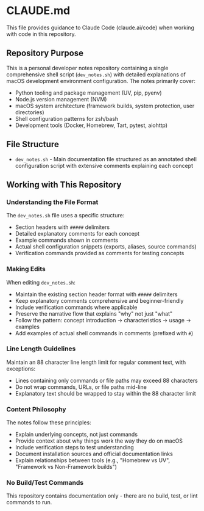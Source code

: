 # CLAUDE.md

This file provides guidance to Claude Code (claude.ai/code) when working with code in this repository.

## Repository Purpose

This is a personal developer notes repository containing a single comprehensive shell script (`dev_notes.sh`) with detailed explanations of macOS development environment configuration. The notes primarily cover:

- Python tooling and package management (UV, pip, pyenv)
- Node.js version management (NVM)
- macOS system architecture (framework builds, system protection, user directories)
- Shell configuration patterns for zsh/bash
- Development tools (Docker, Homebrew, Tart, pytest, aiohttp)

## File Structure

- `dev_notes.sh` - Main documentation file structured as an annotated shell configuration script with extensive comments explaining each concept

## Working with This Repository

### Understanding the File Format

The `dev_notes.sh` file uses a specific structure:
- Section headers with `#####` delimiters
- Detailed explanatory comments for each concept
- Example commands shown in comments
- Actual shell configuration snippets (exports, aliases, source commands)
- Verification commands provided as comments for testing concepts

### Making Edits

When editing `dev_notes.sh`:
- Maintain the existing section header format with `#####` delimiters
- Keep explanatory comments comprehensive and beginner-friendly
- Include verification commands where applicable
- Preserve the narrative flow that explains "why" not just "what"
- Follow the pattern: concept introduction → characteristics → usage → examples
- Add examples of actual shell commands in comments (prefixed with `#`)

### Line Length Guidelines

Maintain an 88 character line length limit for regular comment text, with exceptions:
- Lines containing only commands or file paths may exceed 88 characters
- Do not wrap commands, URLs, or file paths mid-line
- Explanatory text should be wrapped to stay within the 88 character limit

### Content Philosophy

The notes follow these principles:
- Explain underlying concepts, not just commands
- Provide context about why things work the way they do on macOS
- Include verification steps to test understanding
- Document installation sources and official documentation links
- Explain relationships between tools (e.g., "Homebrew vs UV", "Framework vs Non-Framework builds")

### No Build/Test Commands

This repository contains documentation only - there are no build, test, or lint commands to run.
